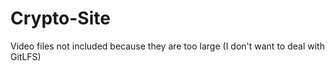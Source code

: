 # Crypto-Site
Video files not included because they are too large (I don't want to deal with GitLFS)
